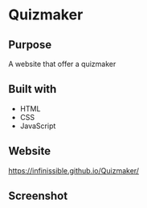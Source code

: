 # Quizmaker

## Purpose
A website that offer a quizmaker

## Built with
* HTML
* CSS
* JavaScript

## Website
https://infinissible.github.io/Quizmaker/

## Screenshot
<img src="" alt="" />